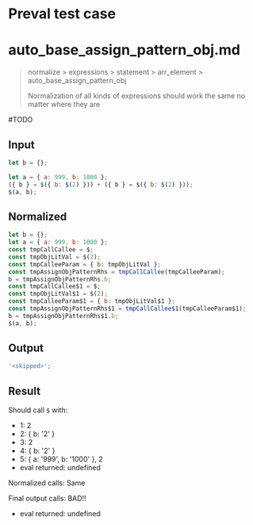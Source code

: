 # Preval test case

# auto_base_assign_pattern_obj.md

> normalize > expressions > statement > arr_element > auto_base_assign_pattern_obj
>
> Normalization of all kinds of expressions should work the same no matter where they are

#TODO

## Input

`````js filename=intro
let b = {};

let a = { a: 999, b: 1000 };
({ b } = $({ b: $(2) })) + ({ b } = $({ b: $(2) }));
$(a, b);
`````

## Normalized

`````js filename=intro
let b = {};
let a = { a: 999, b: 1000 };
const tmpCallCallee = $;
const tmpObjLitVal = $(2);
const tmpCalleeParam = { b: tmpObjLitVal };
const tmpAssignObjPatternRhs = tmpCallCallee(tmpCalleeParam);
b = tmpAssignObjPatternRhs.b;
const tmpCallCallee$1 = $;
const tmpObjLitVal$1 = $(2);
const tmpCalleeParam$1 = { b: tmpObjLitVal$1 };
const tmpAssignObjPatternRhs$1 = tmpCallCallee$1(tmpCalleeParam$1);
b = tmpAssignObjPatternRhs$1.b;
$(a, b);
`````

## Output

`````js filename=intro
'<skipped>';
`````

## Result

Should call `$` with:
 - 1: 2
 - 2: { b: '2' }
 - 3: 2
 - 4: { b: '2' }
 - 5: { a: '999', b: '1000' }, 2
 - eval returned: undefined

Normalized calls: Same

Final output calls: BAD!!
 - eval returned: undefined
